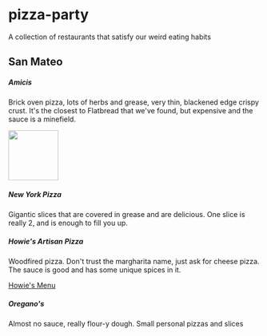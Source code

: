 pizza-party
===========

A collection of restaurants that satisfy our weird eating habits

## San Mateo


##### Amicis

Brick oven pizza, lots of herbs and grease, very thin, blackened edge crispy crust. It's the closest to Flatbread that we've found, but expensive and the sauce is a minefield.

<img src="http://pizzaparty.skyeillustration.com/amicis.jpg" width="100" />



##### New York Pizza

Gigantic slices that are covered in grease and are delicious.  One slice is really 2, and is enough to fill you up.



##### Howie's Artisan Pizza

Woodfired pizza.  Don't trust the margharita name, just ask for cheese pizza.  The sauce is good and has some unique spices in it.

[Howie's Menu](http://howiesartisanpizza.com/menu.htm)



##### Oregano's

Almost no sauce, really flour-y dough. Small personal pizzas and slices

